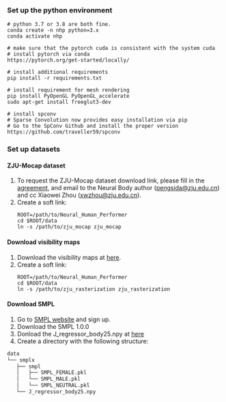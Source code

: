 ### Set up the python environment

```
# python 3.7 or 3.8 are both fine. 
conda create -n nhp python=3.x
conda activate nhp

# make sure that the pytorch cuda is consistent with the system cuda
# install pytorch via conda
https://pytorch.org/get-started/locally/

# install additional requirements
pip install -r requirements.txt

# install requirement for mesh rendering
pip install PyOpenGL PyOpenGL_accelerate
sudo apt-get install freeglut3-dev

# install spconv
# Sparse Convolution now provides easy installation via pip
# Go to the SpConv Github and install the proper version
https://github.com/traveller59/spconv
```

### Set up datasets



#### ZJU-Mocap dataset

1. To request the ZJU-Mocap dataset download link, please fill in the [agreement](https://zjueducn-my.sharepoint.com/:b:/g/personal/pengsida_zju_edu_cn/EUPiybrcFeNEhdQROx4-LNEBm4lzLxDwkk1SBcNWFgeplA?e=BGDiQh), and email to the Neural Body author (pengsida@zju.edu.cn) and cc Xiaowei Zhou (xwzhou@zju.edu.cn).
2. Create a soft link:
    ```
    ROOT=/path/to/Neural_Human_Performer
    cd $ROOT/data
    ln -s /path/to/zju_mocap zju_mocap
    ```

#### Download visibility maps
1. Download the visibility maps at [here](https://github.com/YoungJoongUNC/Neural_Human_Performer).
2. Create a soft link:
    ```
    ROOT=/path/to/Neural_Human_Performer
    cd $ROOT/data
    ln -s /path/to/zju_rasterization zju_rasterization
    ```
   
#### Download SMPL
1. Go to [SMPL website](https://smpl.is.tue.mpg.de/) and sign up.
2. Download the SMPL 1.0.0
3. Donload the J_regressor_body25.npy at [here](https://drive.google.com/file/d/1QDYESaY50sPqWf6oXMA5J8LD-wWXCw9n/view?usp=sharing)
4. Create a directory with the following structure:
```bash
data
└── smplx
   ├── smpl
   │   ├── SMPL_FEMALE.pkl
   │   └── SMPL_MALE.pkl
   │   └── SMPL_NEUTRAL.pkl
   └── J_regressor_body25.npy
```